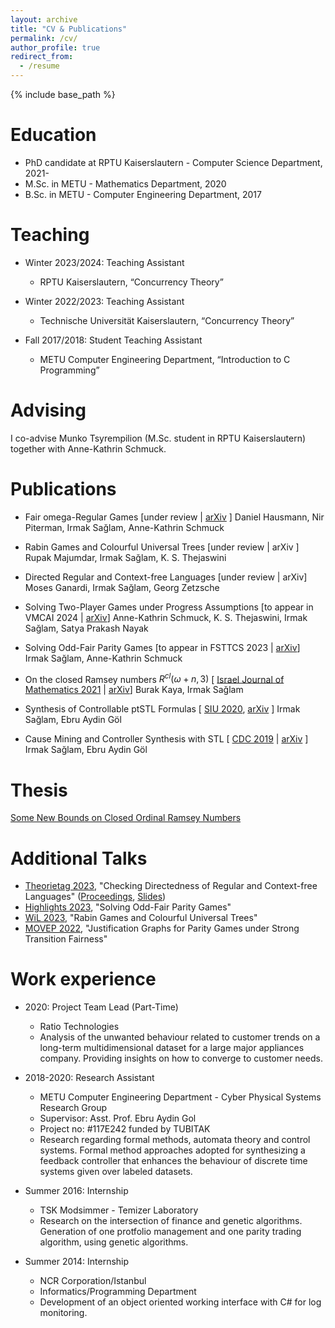```yaml
---
layout: archive
title: "CV & Publications"
permalink: /cv/
author_profile: true
redirect_from:
  - /resume
---
```


{% include base_path %}

Education
======
* PhD candidate at RPTU Kaiserslautern - Computer Science Department, 2021-
* M.Sc. in METU - Mathematics Department, 2020
* B.Sc. in METU - Computer Engineering Department, 2017

Teaching
======
* Winter 2023/2024: Teaching Assistant
  * RPTU Kaiserslautern, “Concurrency Theory”
    
* Winter 2022/2023: Teaching Assistant
  * Technische Universität Kaiserslautern, “Concurrency Theory”
    
* Fall 2017/2018: Student Teaching Assistant
  * METU Computer Engineering Department, “Introduction to C Programming”

Advising
======
I co-advise Munko Tsyrempilion (M.Sc. student in RPTU Kaiserslautern) together with Anne-Kathrin Schmuck.

Publications
======

* Fair omega-Regular Games [under review | [arXiv](https://arxiv.org/abs/2310.13612) ]
  Daniel Hausmann, Nir Piterman, Irmak Sağlam, Anne-Kathrin Schmuck

* Rabin Games and Colourful Universal Trees [under review | arXiv ]
  Rupak Majumdar, Irmak Sağlam, K. S. Thejaswini

* Directed Regular and Context-free Languages [under review | arXiv]
  Moses Ganardi, Irmak Sağlam, Georg Zetzsche
  
* Solving Two-Player Games under Progress Assumptions [to appear in VMCAI 2024 | [arXiv](https://arxiv.org/abs/2310.12767)]
  Anne-Kathrin Schmuck, K. S. Thejaswini, Irmak Sağlam, Satya Prakash Nayak

* Solving Odd-Fair Parity Games [to appear in FSTTCS 2023 | [arXiv](https://arxiv.org/abs/2307.13396)]
   Irmak Sağlam, Anne-Kathrin Schmuck

* On the closed Ramsey numbers $R^{cl}(\omega+n, 3)$
   [ [Israel Journal of Mathematics 2021](https://link.springer.com/article/10.1007/s11856-021-2239-5) | [arXiv](https://arxiv.org/abs/2005.09519)]
     Burak Kaya, Irmak Sağlam

* Synthesis of Controllable ptSTL Formulas
 [ [SIU 2020](https://ieeexplore.ieee.org/document/9302190), [arXiv](https://arxiv.org/abs/2003.09918) ]
  Irmak Sağlam, Ebru Aydin Göl

* Cause Mining and Controller Synthesis with STL
 [ [CDC 2019](https://www.semanticscholar.org/paper/Cause-Mining-and-Controller-Synthesis-with-STL-Saglam-Gol/5d24446a3e7196ffaf6f694b2bec4f85de30ed2f) | [arXiv](https://arxiv.org/abs/1904.03649) ]
  Irmak Sağlam, Ebru Aydin Göl


Thesis
======

[Some New Bounds on Closed Ordinal Ramsey Numbers](https://open.metu.edu.tr/handle/11511/89646)

Additional Talks
======
* [Theorietag 2023](https://theorietag2023.mpi-sws.org/), "Checking Directedness of Regular and Context-free Languages" ([Proceedings](https://theorietag2023.mpi-sws.org/theorietag2023-proceedings.pdf), [Slides](https://theorietag2023.mpi-sws.org/pages/schedule/#:~:text=Languages%20Abstract%20(PDF)-,Slides%20(Keynote),-12.40%2D14.00%20Lunch))
* [Highlights 2023](https://highlights-conference.org/2023/), "Solving Odd-Fair Parity Games"
* [WiL 2023](https://sites.google.com/view/wil2023/home), "Rabin Games and Colourful Universal Trees"
* [MOVEP 2022](https://movep2022.cs.aau.dk/student.html), "Justification Graphs for Parity Games under Strong Transition Fairness"
  
Work experience
=====

* 2020: Project Team Lead (Part-Time)
  * Ratio Technologies
  * Analysis of the unwanted behaviour related to customer trends on a long-term multidimensional dataset for a large major appliances company. Providing insights on how to converge to customer needs.

* 2018-2020: Research Assistant
  * METU Computer Engineering Department - Cyber Physical Systems Research Group
  * Supervisor: Asst. Prof. Ebru Aydin Gol
  * Project no: #117E242 funded by TUBITAK
  * Research regarding formal methods, automata theory and control systems. Formal method approaches adopted for synthesizing a feedback controller that enhances the behaviour of discrete time systems given over labeled datasets.

* Summer 2016: Internship
  * TSK Modsimmer - Temizer Laboratory
  * Research on the intersection of finance and genetic algorithms. Generation of one protfolio management and one parity trading algorithm, using genetic algorithms. 

* Summer 2014: Internship
  * NCR Corporation/Istanbul
  * Informatics/Programming Department
  * Development of an object oriented working interface with C# for log monitoring.

